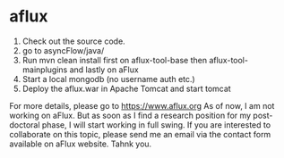 # aflux
1. Check out the source code.
2. go to asyncFlow/java/
3. Run mvn clean install first on aflux-tool-base then aflux-tool-mainplugins and lastly on aFlux
4. Start a local mongodb (no username auth etc.)
5. Deploy the aflux.war in Apache Tomcat and start tomcat

For more details, please go to https://www.aflux.org
As of now, I am not working on aFlux. But as soon as I find a research position for my post-doctoral phase, I will start working in full swing. If you are interested to collaborate on this topic, please send me an email via the contact form available on aFlux website. Tahnk you.
